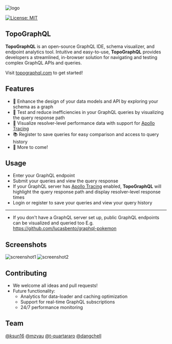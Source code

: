 ![logo](https://i.imgur.com/1glvQfz.png)

[![License: MIT](https://img.shields.io/badge/License-MIT-yellow.svg)](https://opensource.org/licenses/MIT)

## TopoGraphQL
**TopoGraphQL** is an open-source GraphQL IDE, schema visualizer, and endpoint analytics tool. Intuitive and easy-to-use, **TopoGraphQL** provides developers a streamlined, in-browser solution for navigating and testing complex GraphQL APIs and queries.

Visit [topographql.com](http://topographql.com) to get started!

## Features
- 🔎 Enhance the design of your data models and API by exploring your schema as a graph
- 🚥 Test and reduce inefficiencies in your GraphQL queries by visualizing the query response path
- 🚀 Visualize resolver-level performance data with support for [Apollo Tracing](https://github.com/apollographql/apollo-tracing)
- 📚 Register to save queries for easy comparison and access to query history
- 👀 More to come!

## Usage
- Enter your GraphQL endpoint
- Submit your queries and view the query response
- If your GraphQL server has [Apollo Tracing](https://github.com/apollographql/apollo-tracing) enabled, **TopoGraphQL** will highlight the query response path and display resolver-level response times
- Login or register to save your queries and view your query history
----
- If you don't have a GraphQL server set up, public GraphQL endpoints can be visualized and queried too
  E.g. https://github.com/lucasbento/graphql-pokemon

Screenshots
----
![screenshot1](https://i.imgur.com/Jm0B98f.png)
![screenshot2](https://i.imgur.com/mcRuG78.png)

## Contributing
- We welcome all ideas and pull requests!
- Future functionality: 
  - Analytics for data-loader and caching optimization
  - Support for real-time GraphQL subscriptions
  - 24/7 performance monitoring

## Team
[@ksun16](https://github.com/ksun16) 
[@mzyau](https://github.com/mzyau)
[@t-quartararo](https://github.com/t-quartararo)
[@dangchell](https://github.com/dangchell)
